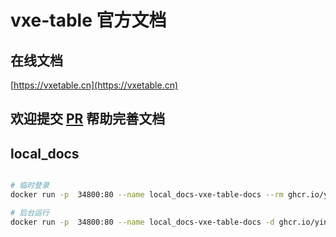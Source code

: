 # vxe-table 官方文档

## 在线文档

[https://vxetable.cn](https://vxetable.cn)

## 欢迎提交 [PR](https://github.com/x-extends/vxe-table-docs/pulls) 帮助完善文档


## local_docs

```bash

# 临时登录
docker run -p  34800:80 --name local_docs-vxe-table-docs --rm ghcr.io/yingchaoorg/local_docs-vxe-table-docs:main

# 后台运行
docker run -p  34800:80 --name local_docs-vxe-table-docs -d ghcr.io/yingchaoorg/local_docs-vxe-table-docs:main


```
